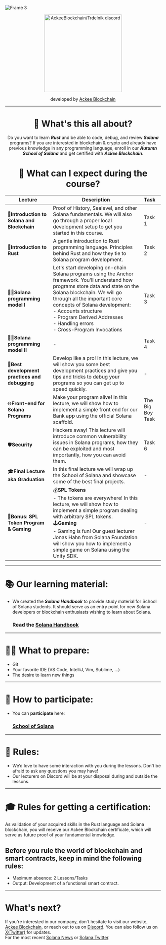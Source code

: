 ![Frame 3](https://github.com/Ackee-Blockchain/.github/assets/56036748/5048e766-40b1-4d24-9d6e-883fbfcc277e)

<div align="center">

<a href="https://discord.gg/x7qXXnGCsa">
  <img src="https://discordapp.com/api/guilds/867746290678104064/widget.png?style=banner2" width="250" title="AckeeBlockchain/Trdelnik discord">
</a>

developed by [Ackee Blockchain](https://ackeeblockchain.com)

-----


# 💜 What's this all about?
Do you want to learn **_Rust_** and be able to code, debug, and review **_Solana_** programs? 
If you are interested in blockchain & crypto and already have previous knowledge in any programming language, 
enroll in our **_Autumn School of Solana_** and get certified with **_Ackee Blockchain_**.



# 📝 What can I expect during the course?

|Lecture|Description|Task|
|----------------------|-------------------------------|:------------------------|
|👋**Introduction to Solana and Blockchain**|Proof of History, Sealevel, and other Solana fundamentals. We will also go through a proper local development setup to get you started in this course.|Task 1|
|🧡**Introduction to Rust**|A gentle introduction to Rust programming language. Principles behind Rust and how they tie to Solana program development.|Task 2|
|👩‍💻**Solana programming model I**|Let's start developing on-chain Solana programs using the Anchor framework. You'll understand how programs store data and state on the Solana blockchain. We will go through all the important core concepts of Solana development:<br /> - Accounts structure<br /> - Program Derived Addresses<br /> - Handling errors<br /> - Cross-Program Invocations<br />|Task 3|
|👩‍💻**Solana programming model II**|-|Task 4|
|🐛**Best development practices and debugging**| Develop like a pro! In this lecture, we will show you some best development practices and give you tips and tricks to debug your programs so you can get up to speed quickly. |-|
|🌐**Front-end for Solana Programs**|Make your program alive! In this lecture, we will show how to implement a simple front end for our Bank app using the official Solana scaffold.|The Big Boy Task|
|🛡️**Security**|Hackers away! This lecture will introduce common vulnerability issues in Solana programs, how they can be exploited and most importantly, how you can avoid them.|Task 6|
|🎓**Final Lecture aka Graduation**|In this final lecture we will wrap up the School of Solana and showcase some of the best final projects.|-|
|🍖**Bonus: SPL Token Program & Gaming**|💰**SPL Tokens**<br /> - The tokens are everywhere! In this lecture, we will show how to implement a simple program dealing with arbitrary SPL tokens.<br />🕹️**Gaming**<br /> - Gaming is fun! Our guest lecturer Jonas Hahn from Solana Foundation will show you how to implement a simple game on Solana using the Unity SDK. |-|

</div>

-----

# 📚 Our learning material:
- We created the **_Solana Handbook_** to provide study material for School of Solana students. It should serve as an entry point for new Solana developers or blockchain enthusiasts wishing to learn about Solana.

  ### Read the [Solana Handbook](https://ackeeblockchain.com/solana-handbook.pdf)

-----

# 👩‍💻 What to prepare:
- Git
- Your favorite IDE (VS Code, IntelliJ, Vim, Sublime, …)
- The desire to learn new things

-----

# 🔬 How to participate:
- You can **participate** here:
  ### [School of Solana](https://ackeeblockchain.com/school-of-solana)

-----

# 🤝 Rules:
- We’d love to have some interaction with you during the lessons. Don't be afraid to ask any questions you may have!
- Our lecturers on Discord will be at your disposal during and outside the lessons.

-----

# 🎓 Rules for getting a certification:
As validation of your acquired skills in the Rust language and Solana blockchain, you will receive our Ackee Blockchain certificate, which will serve as future proof of your fundamental knowledge.

## Before you rule the world of blockchain and smart contracts, keep in mind the following rules:
- Maximum absence: 2 Lessons/Tasks
- Output: Development of a functional smart contract.

-----

# What's next?
If you're interested in our company, don't hesitate to visit our website, [Ackee Blockchain](https://ackeeblockchain.com), or reach out to us on [Discord](https://discord.gg/x7qXXnGCsa). You can also follow us on [X(Twitter)](https://twitter.com/ackeeblockchain?lang=en) for updates.\
For the most recent [Solana News](https://solana.com/news) or [Solana Twitter](https://twitter.com/solana).
